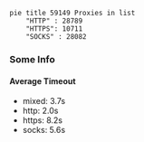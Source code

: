 
```mermaid
pie title 59149 Proxies in list
    "HTTP" : 28789
    "HTTPS": 10711
    "SOCKS" : 28082
```

### Some Info
#### Average Timeout

- mixed: 3.7s
- http: 2.0s
- https: 8.2s
- socks: 5.6s